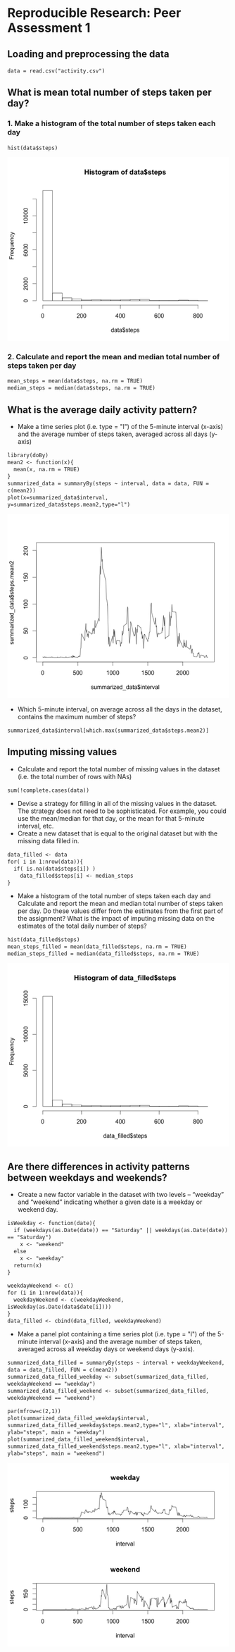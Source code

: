 # Reproducible Research: Peer Assessment 1


## Loading and preprocessing the data
```
data = read.csv("activity.csv")
```

## What is mean total number of steps taken per day?
### 1. Make a histogram of the total number of steps taken each day
```
hist(data$steps)
```
<img class=center src=fig/hist_steps.png>

### 2. Calculate and report the mean and median total number of steps taken per day
```
mean_steps = mean(data$steps, na.rm = TRUE)
median_steps = median(data$steps, na.rm = TRUE)
```

## What is the average daily activity pattern?
- Make a time series plot (i.e. type = "l") of the 5-minute interval (x-axis) and the average number of steps taken, averaged across all days (y-axis)
```
library(doBy)
mean2 <- function(x){
  mean(x, na.rm = TRUE)
}
summarized_data = summaryBy(steps ~ interval, data = data, FUN = c(mean2))
plot(x=summarized_data$interval, y=summarized_data$steps.mean2,type="l")
```
<img class=center src=fig/time_series_1.png>

- Which 5-minute interval, on average across all the days in the dataset, contains the maximum number of steps?
```
summarized_data$interval[which.max(summarized_data$steps.mean2)]
```

## Imputing missing values
- Calculate and report the total number of missing values in the dataset (i.e. the total number of rows with NAs)
```
sum(!complete.cases(data))
```

- Devise a strategy for filling in all of the missing values in the dataset. The strategy does not need to be sophisticated. For example, you could use the mean/median for that day, or the mean for that 5-minute interval, etc.
- Create a new dataset that is equal to the original dataset but with the missing data filled in.
```
data_filled <- data
for( i in 1:nrow(data)){
  if( is.na(data$steps[i]) )
    data_filled$steps[i] <- median_steps
}
```

- Make a histogram of the total number of steps taken each day and Calculate and report the mean and median total number of steps taken per day. Do these values differ from the estimates from the first part of the assignment? What is the impact of imputing missing data on the estimates of the total daily number of steps?
```
hist(data_filled$steps)
mean_steps_filled = mean(data_filled$steps, na.rm = TRUE)
median_steps_filled = median(data_filled$steps, na.rm = TRUE)
```
<img class=center src=fig/hist_steps_nona.png>

## Are there differences in activity patterns between weekdays and weekends?
- Create a new factor variable in the dataset with two levels – “weekday” and “weekend” indicating whether a given date is a weekday or weekend day.
```
isWeekday <- function(date){
  if (weekdays(as.Date(date)) == "Saturday" || weekdays(as.Date(date)) == "Saturday")
    x <- "weekend"
  else
    x <- "weekday"
  return(x)
}
```

```
weekdayWeekend <- c()
for (i in 1:nrow(data)){
  weekdayWeekend <- c(weekdayWeekend, isWeekday(as.Date(data$date[i])))
}
data_filled <- cbind(data_filled, weekdayWeekend)
```

- Make a panel plot containing a time series plot (i.e. type = "l") of the 5-minute interval (x-axis) and the average number of steps taken, averaged across all weekday days or weekend days (y-axis).
```
summarized_data_filled = summaryBy(steps ~ interval + weekdayWeekend, data = data_filled, FUN = c(mean2))
summarized_data_filled_weekday <- subset(summarized_data_filled, weekdayWeekend == "weekday")
summarized_data_filled_weekend <- subset(summarized_data_filled, weekdayWeekend == "weekend")
```

```
par(mfrow=c(2,1))
plot(summarized_data_filled_weekday$interval, summarized_data_filled_weekday$steps.mean2,type="l", xlab="interval", ylab="steps", main = "weekday")
plot(summarized_data_filled_weekend$interval, summarized_data_filled_weekend$steps.mean2,type="l", xlab="interval", ylab="steps", main = "weekend")
```
<img class=center src=fig/weekday_weekend_compare.png>
